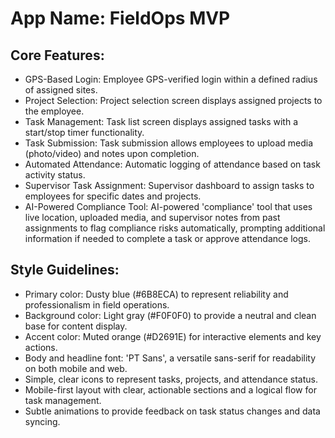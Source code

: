 # **App Name**: FieldOps MVP

## Core Features:

- GPS-Based Login: Employee GPS-verified login within a defined radius of assigned sites.
- Project Selection: Project selection screen displays assigned projects to the employee.
- Task Management: Task list screen displays assigned tasks with a start/stop timer functionality.
- Task Submission: Task submission allows employees to upload media (photo/video) and notes upon completion.
- Automated Attendance: Automatic logging of attendance based on task activity status.
- Supervisor Task Assignment: Supervisor dashboard to assign tasks to employees for specific dates and projects.
- AI-Powered Compliance Tool: AI-powered 'compliance' tool that uses live location, uploaded media, and supervisor notes from past assignments to flag compliance risks automatically, prompting additional information if needed to complete a task or approve attendance logs.

## Style Guidelines:

- Primary color: Dusty blue (#6B8ECA) to represent reliability and professionalism in field operations.
- Background color: Light gray (#F0F0F0) to provide a neutral and clean base for content display.
- Accent color: Muted orange (#D2691E) for interactive elements and key actions.
- Body and headline font: 'PT Sans', a versatile sans-serif for readability on both mobile and web.
- Simple, clear icons to represent tasks, projects, and attendance status.
- Mobile-first layout with clear, actionable sections and a logical flow for task management.
- Subtle animations to provide feedback on task status changes and data syncing.